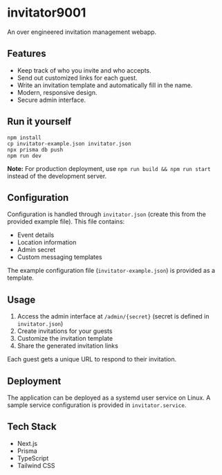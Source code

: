 # invitator9001

An over engineered invitation management webapp.

## Features
- Keep track of who you invite and who accepts.
- Send out customized links for each guest.
- Write an invitation template and automatically fill in the name.
- Modern, responsive design.
- Secure admin interface.

## Run it yourself
```
npm install
cp invitator-example.json invitator.json
npx prisma db push
npm run dev
```

**Note:** For production deployment, use `npm run build && npm run start` instead of the development server.

## Configuration

Configuration is handled through `invitator.json` (create this from the provided example file). This file contains:
- Event details
- Location information
- Admin secret
- Custom messaging templates

The example configuration file (`invitator-example.json`) is provided as a template.

## Usage

1. Access the admin interface at `/admin/{secret}` (secret is defined in `invitator.json`)
2. Create invitations for your guests
3. Customize the invitation template
4. Share the generated invitation links

Each guest gets a unique URL to respond to their invitation.

## Deployment

The application can be deployed as a systemd user service on Linux. A sample service configuration is provided in `invitator.service`.

## Tech Stack
- Next.js
- Prisma
- TypeScript
- Tailwind CSS